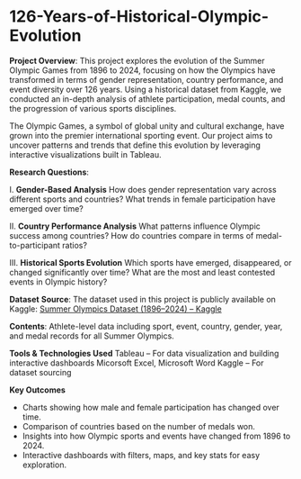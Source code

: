 # 126-Years-of-Historical-Olympic-Evolution

**Project Overview**: This project explores the evolution of the Summer Olympic Games from 1896 to 2024, focusing on how the Olympics have transformed in terms of gender representation, country performance, and event diversity over 126 years. Using a historical dataset from Kaggle, we conducted an in-depth analysis of athlete participation, medal counts, and the progression of various sports disciplines.

The Olympic Games, a symbol of global unity and cultural exchange, have grown into the premier international sporting event. Our project aims to uncover patterns and trends that define this evolution by leveraging interactive visualizations built in Tableau.

**Research Questions**:

I. **Gender-Based Analysis**
How does gender representation vary across different sports and countries?
What trends in female participation have emerged over time?

II. **Country Performance Analysis**
What patterns influence Olympic success among countries?
How do countries compare in terms of medal-to-participant ratios?

III. **Historical Sports Evolution**
Which sports have emerged, disappeared, or changed significantly over time?
What are the most and least contested events in Olympic history?

**Dataset**
**Source**: The dataset used in this project is publicly available on Kaggle:
[Summer Olympics Dataset (1896–2024) – Kaggle](https://www.kaggle.com/datasets/stefanydeoliveira/summer-olympics-medals-1896-2024?resource=download&select=olympics_dataset.csv)

**Contents**: Athlete-level data including sport, event, country, gender, year, and medal records for all Summer Olympics.

**Tools & Technologies Used**
Tableau – For data visualization and building interactive dashboards
Micorsoft Excel, Microsoft Word
Kaggle – For dataset sourcing

**Key Outcomes**
  - Charts showing how male and female participation has changed over time.
  - Comparison of countries based on the number of medals won.
  - Insights into how Olympic sports and events have changed from 1896 to 2024.
  - Interactive dashboards with filters, maps, and key stats for easy exploration.
